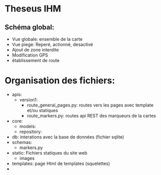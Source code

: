 # Theseus IHM

## Schéma global:

- Vue globale: ensemble de la carte
- Vue piege: Reperé, actionné, desactivé
- Ajout de zone interdite
- Modification GPS
- établissement de route


# Organisation des fichiers:
- apis:
  - version1:
    - route_general_pages.py: routes vers les pages avec template et/ou statiques 
    - route_markers.py: routes api REST des marqueurs de la cartes
- core:
  - models:
  - repository:
- db: interations avec la base de données (fichier sqlite)
- schemas:
  - markers.py
- static: Fichiers statiques du site web
  - images
- templates: page Html de templates (squelettes)
- 